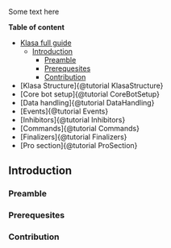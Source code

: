 Some text here

**Table of content**

- [Klasa full guide](#klasa-full-guide)
  - [Introduction](#introduction)
    - [Preamble](#preamble)
    - [Prerequesites](#prerequesites)
    - [Contribution](#contribution)
- [Klasa Structure]{@tutorial KlasaStructure}
- [Core bot setup]{@tutorial CoreBotSetup}
- [Data handling]{@tutorial DataHandling}
- [Events]{@tutorial Events}
- [Inhibitors]{@tutorial Inhibitors}
- [Commands]{@tutorial Commands}
- [Finalizers]{@tutorial Finalizers}
- [Pro section]{@tutorial ProSection}

## Introduction

### Preamble

### Prerequesites

### Contribution